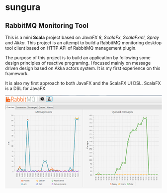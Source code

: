 # sungura #


## RabbitMQ Monitoring Tool ##

This is a mini **Scala** project based on *JavaFX 8*, *ScalaFx*, *ScalaFxml*, *Spray* and *Akka*. This project is an attempt to build a RabbitMQ monitoring desktop tool client based on HTTP API of RabbitMQ management plugin.

The purpose of this project is to build an application by following some design principles of reactive programing.  I focused mainly on message driven design based on Akka actors system. It is my first experience on this framework.

It is also my first approach to both JavaFX and the ScalaFX UI DSL. ScalaFX is a DSL for JavaFX. 

![Sample](images/Cap1.png)